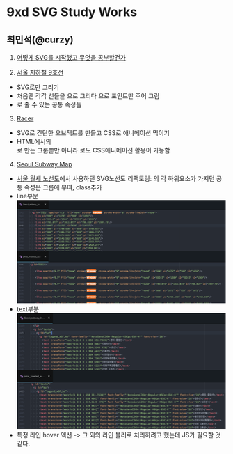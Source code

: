 # 9xd SVG Study Works

## 최민석(@curzy)
1. [어떻게 SVG를 시작했고 무엇을 공부할건가](http://curzy95.tumblr.com/post/155863963256/9xd-svg-%EC%8A%A4%ED%84%B0%EB%94%94-1%EC%A3%BC%EC%B0%A8)

2. [서울 지하철 9호선](http://codepen.io/Curzy/pen/dNvNmW)
  - SVG로만 그리기
  - 처음엔 각각 선들을 <line>으로 그리다 <polyline>으로 포인트만 주어 그림
  - <g>로 줄 수 있는 공통 속성들

3. [Racer](http://codepen.io/Curzy/pen/PWOvqO)
  - SVG로 간단한 오브젝트를 만들고 CSS로 애니메이션 먹이기
  - HTML에서의 <div>로 만든 그룹뿐만 아니라 <g>로도 CSS애니메이션 활용이 가능함

4. [Seoul Subway Map](http://codepen.io/Curzy/pen/jyXBaa?editors=1100)
  - [서울 월세 노선도](http://curzy.xyz/)에서 사용하던 SVG노선도 리팩토링: <g>의 각 하위요소가 가지던 공통 속성은 그룹에 부여, class추가
  - line부분 ![line](/static/line.png)
  - text부분 ![text](/static/text.png)
  - 특정 라인 hover 액션 -> 그 외의 라인 블러로 처리하려고 했는데 JS가 필요할 것 같다.
